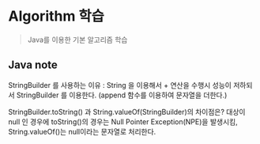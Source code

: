 # Algorithm 학습
> Java를 이용한 기본 알고리즘 학습

## Java note

StringBuilder 를 사용하는 이유 :
  String 을 이용해서 + 연산을 수행시 성능이 저하되서 StringBuilder 를 이용한다.
  (append 함수를 이용하여 문자열을 더한다.)

StringBuilder.toString() 과 String.valueOf(StringBuilder)의 차이점은?
  대상이 null 인 경우에 toString()의 경우는 Null Pointer Exception(NPE)을 발생시킴, String.valueOf()는 null이라는 문자열로 처리한다.
